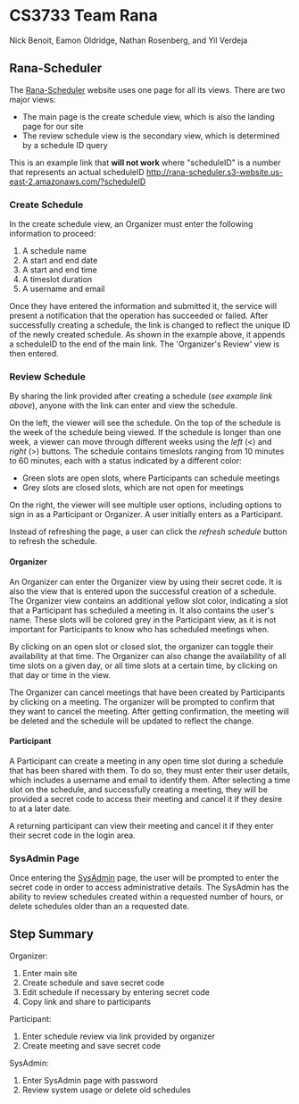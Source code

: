 # CS3733 Team Rana
Nick Benoit, Eamon Oldridge, Nathan Rosenberg, and Yil Verdeja

## Rana-Scheduler
The [Rana-Scheduler](http://rana-scheduler.s3-website.us-east-2.amazonaws.com/) website uses one page for all its views. There are two major views:
 - The main page is the create schedule view, which is also the landing page for our site
 - The review schedule view is the secondary view, which is determined by a schedule ID query

This is an example link that **will not work** where "scheduleID" is a number that represents an actual scheduleID
http://rana-scheduler.s3-website.us-east-2.amazonaws.com/?scheduleID

### Create Schedule
In the create schedule view, an Organizer must enter the following information to proceed:
1. A schedule name
2. A start and end date
3. A start and end time
4. A timeslot duration
5. A username and email

Once they have entered the information and submitted it, the service will present a notification that the operation has succeeded or failed. After successfully creating a schedule, the link is changed to reflect the unique ID of the newly created schedule. As shown in the example above, it appends a scheduleID to the end of the main link. The 'Organizer's Review' view is then entered.

### Review Schedule
By sharing the link provided after creating a schedule (*see example link above*), anyone with the link can enter and view the schedule.

On the left, the viewer will see the schedule. On the top of the schedule is the week of the schedule being viewed. If the schedule is longer than one week, a viewer can move through different weeks using the *left* (<) and *right* (>) buttons. The schedule contains timeslots ranging from 10 minutes to 60 minutes, each with a status indicated by a different color: 
 - Green slots are open slots, where Participants can schedule meetings
 - Grey slots are closed slots, which are not open for meetings

On the right, the viewer will see multiple user options, including options to sign in as a Participant or Organizer. A user initially enters as a Participant.

Instead of refreshing the page, a user can click the *refresh schedule* button to refresh the schedule.

#### Organizer
An Organizer can enter the Organizer view by using their secret code. It is also the view that is entered upon the successful creation of a schedule. The Organizer view contains an additional yellow slot color, indicating a slot that a Participant has scheduled a meeting in. It also contains the user's name. These slots will be colored grey in the Participant view, as it is not important for Participants to know who has scheduled meetings when.

By clicking on an open slot or closed slot, the organizer can toggle their availability at that time. The Organizer can also change the availability of all time slots on a given day, or all time slots at a certain time, by clicking on that day or time in the view.

The Organizer can cancel meetings that have been created by Participants by clicking on a meeting. The organizer will be prompted to confirm that they want to cancel the meeting. After getting confirmation, the meeting will be deleted and the schedule will be updated to reflect the change.

#### Participant
A Participant can create a meeting in any open time slot during a schedule that has been shared with them. To do so, they must enter their user details, which includes a username and email to identify them. After selecting a time slot on the schedule, and successfully creating a meeting, they will be provided a secret code to access their meeting and cancel it if they desire to at a later date.

A returning participant can view their meeting and cancel it if they enter their secret code in the login area.

### SysAdmin Page
Once entering the [SysAdmin](http://rana-scheduler.s3-website.us-east-2.amazonaws.com/?sysadmin) page, the user will be prompted to enter the secret code in order to access administrative details. The SysAdmin has the ability to review schedules created within a requested number of hours, or delete schedules older than an a requested date.

## Step Summary
Organizer:
1. Enter main site
2. Create schedule and save secret code
3. Edit schedule if necessary by entering secret code
4. Copy link and share to participants

Participant:
1. Enter schedule review via link provided by organizer
2. Create meeting and save secret code

SysAdmin:
1. Enter SysAdmin page with password
2. Review system usage or delete old schedules
